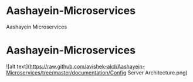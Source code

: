 # Aashayein-Microservices
Aashayein Microservices

# Aashayein-Microservices


![alt text](https://raw.github.com/avishek-akd/Aashayein-Microservices/tree/master/documentation/Config Server Architecture.png)
